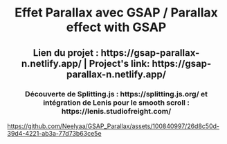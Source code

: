 <h1 align="center">Effet Parallax avec GSAP / Parallax effect with GSAP </h1>
<h2 align="center">Lien du projet : https://gsap-parallax-n.netlify.app/ | Project's link: https://gsap-parallax-n.netlify.app/</h2>
<h3 align="center">Découverte de Splitting.js : https://splitting.js.org/ et intégration de Lenis pour le smooth scroll : https://lenis.studiofreight.com/ </h3>


https://github.com/Neelyaa/GSAP_Parallax/assets/100840997/26d8c50d-39d4-4221-ab3a-77d73b63ce5e

